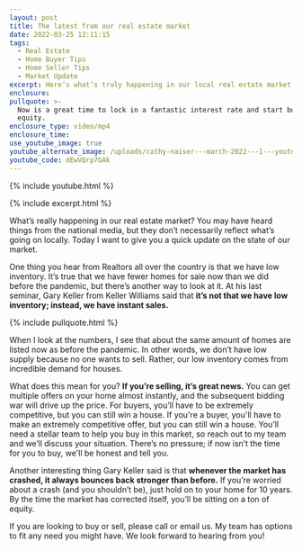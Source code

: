 ```yaml
---
layout: post
title: The latest from our real estate market
date: 2022-03-25 12:11:15
tags:
  - Real Estate
  - Home Buyer Tips
  - Home Seller Tips
  - Market Update
excerpt: Here’s what’s truly happening in our local real estate market.
enclosure:
pullquote: >-
  Now is a great time to lock in a fantastic interest rate and start building
  equity.
enclosure_type: video/mp4
enclosure_time:
use_youtube_image: true
youtube_alternate_image: /uploads/cathy-naiser---march-2022---1---youtube.jpg
youtube_code: dEwVQrp7GAk
---
```

{% include youtube.html %}

{% include excerpt.html %}

What’s really happening in our real estate market? You may have heard things from the national media, but they don’t necessarily reflect what’s going on locally. Today I want to give you a quick update on the state of our market.&nbsp;

One thing you hear from Realtors all over the country is that we have low inventory. It’s true that we have fewer homes for sale now than we did before the pandemic, but there’s another way to look at it. At his last seminar, Gary Keller from Keller Williams said that **it’s not that we have low inventory; instead, we have instant sales.&nbsp;**

{% include pullquote.html %}

When I look at the numbers, I see that about the same amount of homes are listed now as before the pandemic. In other words, we don’t have low supply because no one wants to sell. Rather, our low inventory comes from incredible demand for houses.&nbsp;

What does this mean for you? **If you’re selling, it’s great news.** You can get multiple offers on your home almost instantly, and the subsequent bidding war will drive up the price. For buyers, you’ll have to be extremely competitive, but you can still win a house. If you're a buyer, you'll have to make an extremely competitive offer, but you can still win a house. You’ll need a stellar team to help you buy in this market, so reach out to my team and we’ll discuss your situation. There’s no pressure; if now isn’t the time for you to buy, we'll be honest and tell you.&nbsp;

Another interesting thing Gary Keller said is that **whenever the market has crashed, it always bounces back stronger than before.** If you’re worried about a crash (and you shouldn’t be), just hold on to your home for 10 years. By the time the market has corrected itself, you’ll be sitting on a ton of equity.&nbsp;

If you are looking to buy or sell, please call or email us. My team has options to fit any need you might have. We look forward to hearing from you\!

&nbsp;
